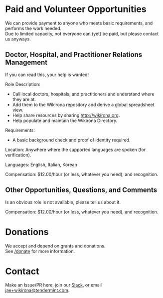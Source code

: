 # Paid and Volunteer Opportunities

We can provide payment to anyone who meets basic requirements, and performs the work needed.\
Due to limited capacity, not everyone can (yet) be paid, but please contact us anyways.

## Doctor, Hospital, and Practitioner Relations Management

If you can read this, your help is wanted!

Role Description:

* Call local doctors, hospitals, and practitioners and understand where they are at.
* Add them to the Wikirona repository and derive a global spreadsheet view.
* Help share resources by sharing http://wikirona.org.
* Help populate and maintain the Wikirona Directory.

Requirements:

* A basic background check and proof of identity required.

Location: Anywhere where the supported languages are spoken (for verification).

Languages: English, Italian, Korean

Compensation: $12.00/hour (or less, whatever you need), and recognition.


## Other Opportunities, Questions, and Comments

Is an obvious role is not available, please tell us about it.

Compensation: $12.00/hour (or less, whatever you need), and recognition.

# Donations

We accept and depend on grants and donations.\
See [/donate](/donate/README.md) for more information.

# Contact

Make an Issue/PR here, join our [Slack](https://join.slack.com/t/wikirona/shared_invite/zt-creubqis-YN31P7ioJb7PEZ0rOs8MhQ), or email jae+wikirona@tendermint.com.
